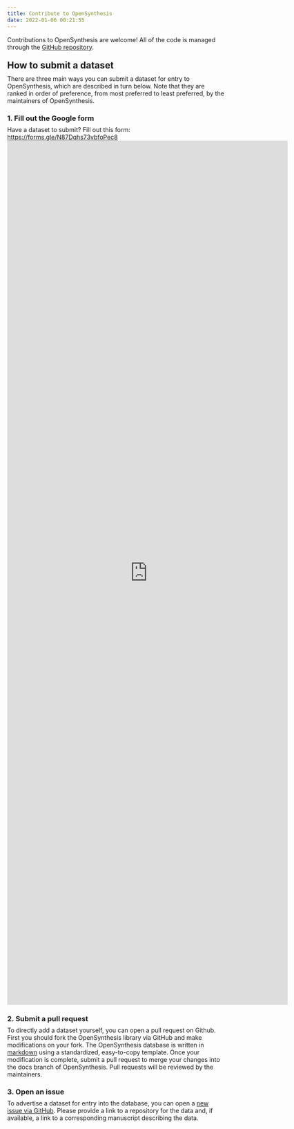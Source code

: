 ```yaml
---
title: Contribute to OpenSynthesis
date: 2022-01-06 00:21:55
---
```


Contributions to OpenSynthesis are welcome! All of the code is managed through the [GitHub repository](https://github.com/matthewbjane/opensynthesis).

<h2 style="margin: 1em 0em 0.5em 0em">How to submit a dataset</h2>
There are three main ways you can submit a dataset for entry to OpenSynthesis, which are described in turn below. Note that they are ranked in order of preference, from most preferred to least preferred, by the maintainers of OpenSynthesis.

<h3 style="margin: 1.33em 0em 0.5em 0em">1. Fill out the Google form</h3>
Have a dataset to submit? Fill out this form: <a href="https://forms.gle/kSJLPPhKZZFXnwhm6" target="_blank">https://forms.gle/N87Dqhs73vbfoPec8</a>

<iframe src="https://docs.google.com/forms/d/e/1FAIpQLSeP1HBMuN2kY5QitOJ8kQJcB8yWrRS86QYb5fe1XTqTn2AiNw/viewform?embedded=true" width="650" height="2000" frameborder="0" marginheight="0" marginwidth="0">Loading…</iframe>

<h3 style="margin: 1.33em 0em 0.5em 0em">2. Submit a pull request</h3>
To directly add a dataset yourself, you can open a pull request on Github. First you should fork the OpenSynthesis library via GitHub and make modifications on your fork. The OpenSynthesis database is written in <a href="https://www.markdownguide.org/cheat-sheet/" target="_blank">markdown</a> using a standardized, easy-to-copy template. Once your modification is complete, submit a pull request to merge your changes into the docs branch of OpenSynthesis. Pull requests will be reviewed by the maintainers.

<h3 style="margin: 1.33em 0em 0.5em 0em">3. Open an issue</h3>
To advertise a dataset for entry into the database, you can open a <a href="https://www.github.com/matthewbjane/opensynthesis/issues/new" target="_blank">new issue via GitHub</a>. Please provide a link to a repository for the data and, if available, a link to a corresponding manuscript describing the data.
